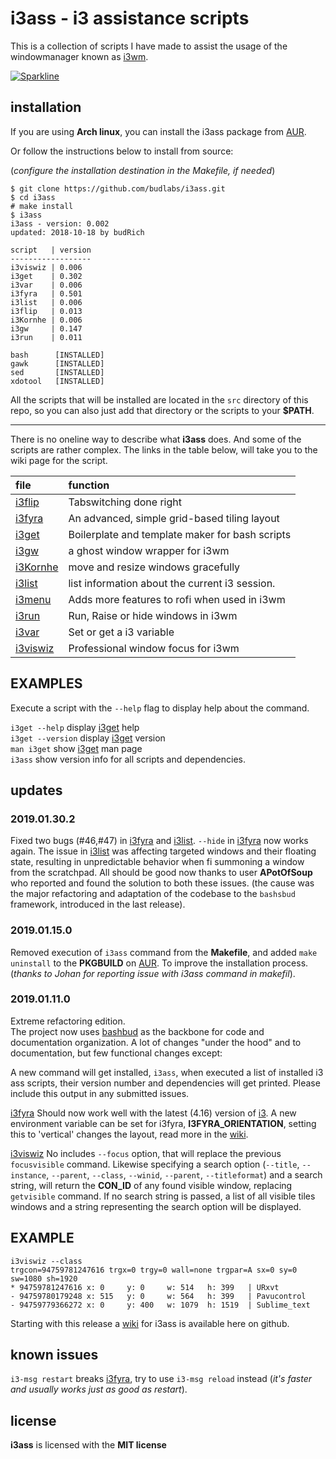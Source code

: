 # i3ass - i3 assistance scripts 

This is a collection of scripts I have made to assist the
usage of the windowmanager known as [i3wm].


[![Sparkline](https://stars.medv.io/budlabs/i3ass.svg)](https://stars.medv.io/budlabs/i3ass)



## installation

If you are using **Arch linux**, you can install the i3ass
package from [AUR].  

Or follow the instructions below to install from source:  

(*configure the installation destination in the Makefile,
if needed*)

``` text
$ git clone https://github.com/budlabs/i3ass.git
$ cd i3ass
# make install
$ i3ass
i3ass - version: 0.002
updated: 2018-10-18 by budRich

script   | version
------------------
i3viswiz | 0.006
i3get    | 0.302
i3var    | 0.006
i3fyra   | 0.501
i3list   | 0.006
i3flip   | 0.013
i3Kornhe | 0.006
i3gw     | 0.147
i3run    | 0.011

bash      [INSTALLED]
gawk      [INSTALLED]
sed       [INSTALLED]
xdotool   [INSTALLED]
```


All the scripts that will be installed are located in the
`src` directory of this repo, so you can also just add that
directory or the scripts to your **$PATH**.  

---

There is no oneline way to describe what **i3ass** does.
And some of the scripts are rather complex. The links in the
table below, will take you to the wiki page for the script.

|**file**  |     **function**          |
|:---------|:--------------------------|
|[i3flip] | Tabswitching done right
|[i3fyra] | An advanced, simple grid-based tiling layout
|[i3get] | Boilerplate and template maker for bash scripts
|[i3gw] | a ghost window wrapper for i3wm
|[i3Kornhe] | move and resize windows gracefully
|[i3list] | list information about the current i3 session.
|[i3menu] | Adds more features to rofi when used in i3wm
|[i3run] | Run, Raise or hide windows in i3wm
|[i3var] | Set or get a i3 variable
|[i3viswiz] | Professional window focus for i3wm

EXAMPLES
--------
Execute a script with the `--help` flag to display help
about the command.

`i3get --help` display [i3get] help  
`i3get --version` display [i3get] version  
`man i3get` show [i3get] man page  
`i3ass` show version info for all scripts and dependencies.
## updates

### 2019.01.30.2

Fixed two bugs (#46,#47) in [i3fyra] and [i3list]. `--hide`
in [i3fyra] now works again. The issue in [i3list] was
affecting targeted windows and their floating state, 
resulting in unpredictable behavior when  fi summoning a
window from the scratchpad.  All should be good now thanks
to user **APotOfSoup** who reported and found the solution
to both these issues. (the cause was the major refactoring
and adaptation of the codebase to the `bashsbud` framework,
introduced in the last release).

### 2019.01.15.0


Removed execution of `i3ass` command from the **Makefile**,
and added `make uninstall` to the **PKGBUILD** on [AUR]. To
improve the installation process. (*thanks to Johan for
reporting issue with i3ass command in makefil*).

### 2019.01.11.0


Extreme refactoring edition.  
The project now uses [bashbud] as the backbone for code and
documentation organization. A lot of changes "under the
hood" and to documentation, but few functional changes
except:  

A new command will get installed, `i3ass`, when executed a
list of installed i3 ass scripts, their version number and
dependencies will get printed. Please include this output in
any submitted issues.

[i3fyra] Should now work well with the latest (4.16)
version of [i3]. A new environment variable can be set for
i3fyra, **I3FYRA_ORIENTATION**, setting this to 'vertical'
changes the layout, read more in the [wiki].  

[i3viswiz] No includes `--focus` option, that will replace
the previous `focusvisible` command. Likewise specifying a
search option (`--title`, `--instance`, `--parent`,
`--class`, `--winid`, `--parent`, `--titleformat`) and a
search string, will return the **CON_ID** of any found
visible window, replacing `getvisible` command. If no search
string is passed, a list of all visible tiles windows and a
string representing the search option will be displayed.

EXAMPLE
-------


```text
i3viswiz --class
trgcon=94759781247616 trgx=0 trgy=0 wall=none trgpar=A sx=0 sy=0 sw=1080 sh=1920
* 94759781247616 x: 0     y: 0     w: 514   h: 399   | URxvt
- 94759780179248 x: 515   y: 0     w: 564   h: 399   | Pavucontrol
- 94759779366272 x: 0     y: 400   w: 1079  h: 1519  | Sublime_text
```


Starting with this release a [wiki] for i3ass is available
here on github.


## known issues

`i3-msg restart` breaks [i3fyra], try to use `i3-msg
reload` instead (*it's faster and usually works just as good
as restart*).

[wiki]: https://github.com/budlabs/i3ass/wiki
[Makefile]: https://github.com/budRich/i3ass/blob/master/Makefile
[install.sh]: https://github.com/budRich/i3ass/blob/master/install.sh
[i3add]: https://github.com/budRich/scripts/i3add/
[AUR]: https://aur.archlinux.org/packages/i3ass/
[i3]: https://i3wm.org/
[i3wm]: https://i3wm.org/
[bashbud]: https://github.com/budlabs/bashbud
[i3flip]: https://github.com/budlabs/i3ass/wiki/10AS_i3flip
[i3fyra]: https://github.com/budlabs/i3ass/wiki/11AS_i3fyra
[i3get]: https://github.com/budlabs/i3ass/wiki/12AS_i3get
[i3gw]: https://github.com/budlabs/i3ass/wiki/13AS_i3gw
[i3Kornhe]: https://github.com/budlabs/i3ass/wiki/14AS_i3Kornhe
[i3list]: https://github.com/budlabs/i3ass/wiki/15AS_i3list
[i3menu]: https://github.com/budlabs/i3ass/wiki/16AS_i3menu
[i3run]: https://github.com/budlabs/i3ass/wiki/17AS_i3run
[i3var]: https://github.com/budlabs/i3ass/wiki/18AS_i3var
[i3viswiz]: https://github.com/budlabs/i3ass/wiki/19AS_i3viswiz



## license

**i3ass** is licensed with the **MIT license**


